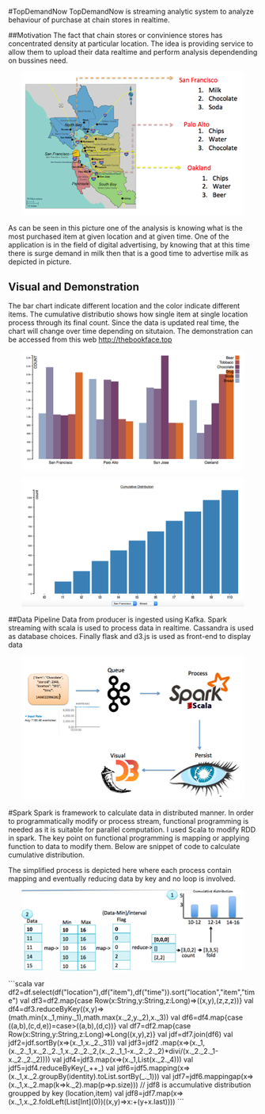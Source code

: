 #TopDemandNow
TopDemandNow is streaming analytic system to analyze behaviour of purchase at chain stores in realtime.

##Motivation
The fact that chain stores or convinience stores has concentrated density at particular location. The idea is providing service to allow them to upload their data realtime and perform analysis dependending on bussines need. 
<p align="center">
  <img src="/images/map.png" width="450"/>
</p>

As can be seen in this picture one of the analysis is knowing what is the most purchased item at given location and at given time. One of the application is in the field of digital advertising, by knowing that at this time there is surge demand in milk then that is a good time to advertise milk as depicted in picture.

## Visual and Demonstration
The bar chart indicate different location and the color indicate different items. The cumulative distributio shows how single item at single location process through its final count. Since the data is updated real time, the chart will change over time depending on situtaion. The demonstration can be accessed from this web http://thebookface.top
<p align="center">
  <img src="/images/barchart.png" width="450"/>
</p>
<p align="center">
  <img src="/images/cumdis.png" width="450"/>
</p>
##Data Pipeline
Data from producer is ingested using Kafka. Spark streaming with scala is used to process data in realtime. Cassandra is used as database choices. Finally flask and d3.js is used as front-end to display data
<p align="center">
  <img src="/images/pipeline.png" width="450"/>
</p>

#Spark
Spark is framework to calculate data in distributed manner. In order to programmatically modify or process stream, functional programming is needed as it is suitable for parallel computation. I used Scala to modify RDD in spark. The key point on functional programming is mapping or applying function to data to modify them. Below are snippet of code to calculate cumulative distribution.   

The simplified process is depicted here where each process contain mapping and eventually reducing data by key and no loop is involved.
<p align="center">
  <img src="/images/funcprog.png" width="450"/>
</p>
```scala
var df2=df.select(df("location"),df("item"),df("time")).sort("location","item","time")
  val df3=df2.map{case Row(x:String,y:String,z:Long)=>((x,y),(z,z,z))}
val df4=df3.reduceByKey((x,y)=>(math.min(x._1,miny._1),math.max(x._2,y._2),x._3))
val df6=df4.map{case ((a,b),(c,d,e))=case>((a,b),(d,c))}
  val df7=df2.map{case Row(x:String,y:String,z:Long)=>Long((x,y),z)}
val jdf=df7.join(df6)
val jdf2=jdf.sortBy(x=>(x._1,x._2._31))
val jdf3=jdf2
.map(x=>(x._1,(x._2._1,x._2._2._1,x._2._2._2,(x._2._1_1-x._2._2._2)*divi/(x._2._2._1-x._2._2._2))))
val jdf4=jdf3.map(x=>(x._1,List(x._2._4)))
val jdf5=jdf4.reduceByKey(_++_)
val jdf6=jdf5.mapping(x=>(x._1,x._2.groupBy(identity).toList.sortBy(_._1)))
val jdf7=jdf6.mappingap(x=>(x._1,x._2.map(k=>k._2).map(p=>p.size))) 
// jdf8 is accumulative distribution groupped by key (location,item)
val jdf8=jdf7.map(x=>(x._1,x._2.foldLeft(List[Int](0))((x,y)=>x:+(y+x.last))))
```
